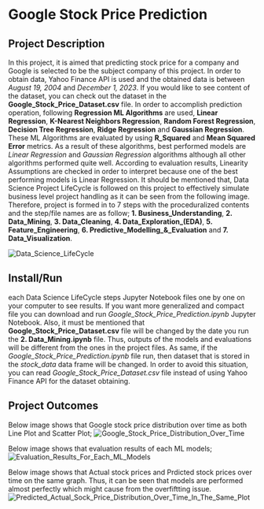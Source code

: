 # Google Stock Price Prediction

## Project Description
In this project, it is aimed that predicting stock price for a company and Google is selected to be the subject company of this project. In order to obtain data, Yahoo Finance API is used and the obtained data is between *August 19, 2004* and *December 1, 2023*. If you would like to see content of the dataset, you can check out the dataset in the **Google_Stock_Price_Dataset.csv** file. In order to accomplish prediction operation, following **Regression ML Algorithms** are used, **Linear Regression**, **K-Nearest Neighbors Regression**, **Random Forest Regression**, **Decision Tree Regression**, **Ridge Regression** and **Gaussian Regression**. These ML Algorithms are evaluated by using **R_Squared** and **Mean Squared Error** metrics. As a result of these algorithms, best performed models are *Linear Regression* and *Gaussian Regression* algorithms although all other algorithms performed quite well. According to evaluation results, Linearity Assumptions are checked in order to interpret because one of the best performing models is Linear Regression. It should be mentioned that, Data Science Project LifeCycle is followed on this project to effectively simulate business level project handling as it can be seen from the following image. Therefore, project is formed in to 7 steps with the proceduralized contents and the step/file names are as follow; **1. Business_Understanding**, **2. Data_Mining**, **3. Data_Cleaning**, **4. Data_Exploration_(EDA)**, **5. Feature_Engineering**, **6.  Predictive_Modelling_&_Evaluation** and **7. Data_Visualization**.  

![Data_Science_LifeCycle](https://github.com/HasanUnlu09/Google_Stock_Price_Prediction/assets/133260754/5fff2ff5-8ec6-47f4-a2f3-4224eb56fe43)

## Install/Run
each Data Science LifeCycle steps Jupyter Notebook files one by one on your computer to see results. If you want more generalized and compact file you can download and run *Google_Stock_Price_Prediction.ipynb* Jupyter Notebook. Also, it must be mentioned that **Google_Stock_Price_Dataset.csv** file will be changed by the date you run the **2. Data_Mining.ipynb** file. Thus, outputs of the models and evaluations will be different from the ones in the project files. As same, if the *Google_Stock_Price_Prediction.ipynb* file run, then dataset that is stored in the *stock_data* data frame will be changed. In order to avoid this situation, you can read *Google_Stock_Price_Dataset.csv* file instead of using Yahoo Finance API for the dataset obtaining.

## Project Outcomes
Below image shows that Google stock price distribution over time as both Line Plot and Scatter Plot;
![Google_Stock_Price_Distribution_Over_Time](https://github.com/HasanUnlu09/Google_Stock_Price_Prediction/assets/133260754/0b629080-7386-42d2-b463-8a0d012334de)

Below image shows that evaluation results of each ML models;
![Evaluation_Results_For_Each_ML_Models](https://github.com/HasanUnlu09/Google_Stock_Price_Prediction/assets/133260754/47931623-9612-499e-8081-53a45889feb8)

Below image shows that Actual stock prices and Prdicted stock prices over time on the  same graph. Thus, it can be seen that models are performed almost perfectly which might cause from the overfiftting issue.
![Predicted_Actual_Sock_Price_Distribution_Over_Time_In_The_Same_Plot](https://github.com/HasanUnlu09/Google_Stock_Price_Prediction/assets/133260754/bbe4e259-77bb-4ebe-98aa-548fe93b35ca)

